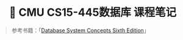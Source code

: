 <h1 align="center">📔 CMU CS15-445数据库 课程笔记</h1>

> 参考书籍：「[Database System Concepts Sixth Edition](https://www.db-book.com/db6/)」

